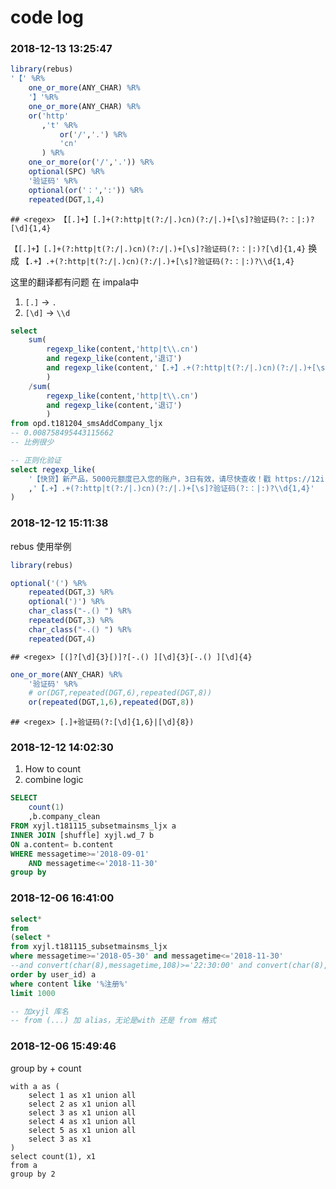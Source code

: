 code log
================

### 2018-12-13 13:25:47

``` r
library(rebus)
'【' %R%
    one_or_more(ANY_CHAR) %R%
    '】'%R%
    one_or_more(ANY_CHAR) %R%
    or('http'
       ,'t' %R% 
           or('/','.') %R% 
           'cn'
       ) %R%
    one_or_more(or('/','.')) %R%
    optional(SPC) %R%
    '验证码' %R%
    optional(or('：',':')) %R%
    repeated(DGT,1,4)
```

    ## <regex> 【[.]+】[.]+(?:http|t(?:/|.)cn)(?:/|.)+[\s]?验证码(?:：|:)?[\d]{1,4}

`【[.]+】[.]+(?:http|t(?:/|.)cn)(?:/|.)+[\s]?验证码(?:：|:)?[\d]{1,4}` 换成
`【.+】.+(?:http|t(?:/|.)cn)(?:/|.)+[\s]?验证码(?:：|:)?\\d{1,4}`

这里的翻译都有问题 在 impala中

1.  `[.]` -\> `.`
2.  `[\d]` -\> `\\d`

<!-- end list -->

``` sql
select 
    sum(
        regexp_like(content,'http|t\\.cn') 
        and regexp_like(content,'退订') 
        and regexp_like(content,'【.+】.+(?:http|t(?:/|.)cn)(?:/|.)+[\s]?验证码(?:：|:)?\\d{1,4}')
        )
    /sum(
        regexp_like(content,'http|t\\.cn') 
        and regexp_like(content,'退订')
        )
from opd.t181204_smsAddCompany_ljx
-- 0.008758495443115662
-- 比例很少

-- 正则化验证
select regexp_like(
    '【快贷】新产品，5000元额度已入您的账户，3日有效，请尽快查收！戳 https://12i.cn/GdEnsq 验证码：1退订回T'
    ,'【.+】.+(?:http|t(?:/|.)cn)(?:/|.)+[\s]?验证码(?:：|:)?\\d{1,4}'
)
```

### 2018-12-12 15:11:38

rebus 使用举例

``` r
library(rebus)
```

``` r
optional('(') %R%
    repeated(DGT,3) %R%
    optional(')') %R%
    char_class("-.() ") %R%
    repeated(DGT,3) %R%
    char_class("-.() ") %R%
    repeated(DGT,4)
```

    ## <regex> [(]?[\d]{3}[)]?[-.() ][\d]{3}[-.() ][\d]{4}

``` r
one_or_more(ANY_CHAR) %R%
    '验证码' %R%
    # or(DGT,repeated(DGT,6),repeated(DGT,8))
    or(repeated(DGT,1,6),repeated(DGT,8))
```

    ## <regex> [.]+验证码(?:[\d]{1,6}|[\d]{8})

### 2018-12-12 14:02:30

1.  How to count
2.  combine logic

<!-- end list -->

``` sql
SELECT 
    count(1)
    ,b.company_clean
FROM xyjl.t181115_subsetmainsms_ljx a
INNER JOIN [shuffle] xyjl.wd_7 b
ON a.content= b.content
WHERE messagetime>='2018-09-01'
    AND messagetime<='2018-11-30'
group by
```

### 2018-12-06 16:41:00

``` sql
select*
from
(select * 
from xyjl.t181115_subsetmainsms_ljx
where messagetime>='2018-05-30' and messagetime<='2018-11-30'
--and convert(char(8),messagetime,108)>='22:30:00' and convert(char(8),messagetime,108)<='23:00:00'
order by user_id) a
where content like '%注册%'
limit 1000

-- 加xyjl 库名
-- from (...) 加 alias，无论是with 还是 from 格式
```

### 2018-12-06 15:49:46

group by + count

``` git
with a as (
    select 1 as x1 union all
    select 2 as x1 union all
    select 3 as x1 union all
    select 4 as x1 union all
    select 5 as x1 union all
    select 3 as x1
)
select count(1), x1
from a
group by 2
```
